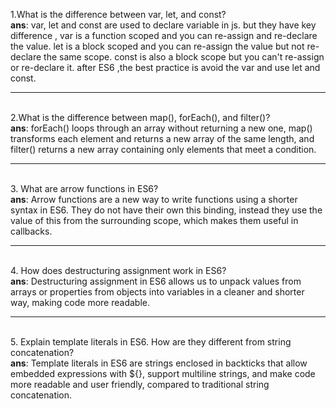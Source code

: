 


1.What is the difference between var, let, and const?
<br>
 <strong>ans</strong>: var, let and const are used to declare variable in js. but they have key difference , var is a function scoped and you can re-assign and re-declare the value. let is a block scoped and you can re-assign the value but not re-declare the same scope. const is also a block scope but you can't re-assign or re-declare it. after ES6 ,the best practice is avoid the var and use let and const.
 <br><hr><br>
2.What is the difference between map(), forEach(), and filter()?
<br>
 <strong>ans</strong>: forEach() loops through an array without returning a new one, map() transforms each element and returns a new array of the same length, and filter() returns a new array containing only elements that meet a condition.
<br><hr><br>
3. What are arrow functions in ES6?
<br>
 <strong>ans</strong>: Arrow functions are a new way to write functions using a shorter syntax  in ES6. They do not have their own this binding, instead they use the value of this from the surrounding scope, which makes them useful in callbacks.
<br><hr><br>
4. How does destructuring assignment work in ES6?
<br>
 <strong>ans</strong>: Destructuring assignment in ES6 allows us to unpack values from arrays or properties from objects into variables in a cleaner and shorter way, making code more readable.
<br><hr><br>
5. Explain template literals in ES6. How are they different from string concatenation?
<br>
 <strong>ans</strong>: Template literals in ES6 are strings enclosed in backticks that allow embedded expressions with ${}, support multiline strings, and make code more readable and user friendly, compared to traditional string concatenation.
 <br>


